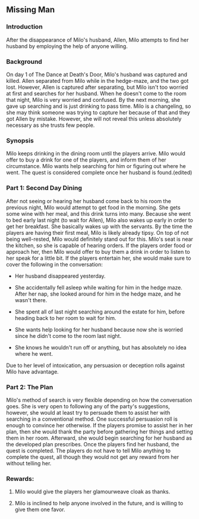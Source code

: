 ## Missing Man

### Introduction 

After the disappearance of Milo's husband, Allen, Milo attempts to find her husband by employing the help of anyone willing.

  

### Background 

On day 1 of The Dance at Death's Door, Milo's husband was captured and killed. Allen separated from Milo while in the hedge-maze, and the two got lost. However, Allen is captured after separating, but Milo isn't too worried at first and searches for her husband. When he doesn't come to the room that night, Milo is very worried and confused. By the next morning, she gave up searching and is just drinking to pass time. Milo is a changeling, so she may think someone was trying to capture her because of that and they got Allen by mistake. However, she will not reveal this unless absolutely necessary as she trusts few people.

  

### Synopsis

Milo keeps drinking in the dining room until the players arrive. Milo would offer to buy a drink for one of the players, and inform them of her circumstance. Milo wants help searching for him or figuring out where he went. The quest is considered complete once her husband is found.(edited)

  

### Part 1: Second Day Dining 

After not seeing or hearing her husband come back to his room the previous night, Milo would attempt to get food in the morning. She gets some wine with her meal, and this drink turns into many. Because she went to bed early last night (to wait for Allen), Milo also wakes up early in order to get her breakfast. She basically wakes up with the servants. By the time the players are having their first meal, Milo is likely already tipsy. On top of not being well-rested, Milo would definitely stand out for this. Milo's seat is near the kitchen, so she is capable of hearing orders. If the players order food or approach her, then Milo would offer to buy them a drink in order to listen to her speak for a little bit. If the players entertain her, she would make sure to cover the following in the conversation:

-   Her husband disappeared yesterday. 
    
-   She accidentally fell asleep while waiting for him in the hedge maze. After her nap, she looked around for him in the hedge maze, and he wasn't there. 
    
-   She spent all of last night searching around the estate for him, before heading back to her room to wait for him. 
    
-   She wants help looking for her husband because now she is worried since he didn't come to the room last night. 
    
-   She knows he wouldn't run off or anything, but has absolutely no idea where he went.
    

  

Due to her level of intoxication, any persuasion or deception rolls against Milo have advantage.

  

### Part 2: The Plan 

Milo's method of search is very flexible depending on how the conversation goes. She is very open to following any of the party's suggestions, however, she would at least try to persuade them to assist her with searching in a conventional method. One successful persuasion roll is enough to convince her otherwise. If the players promise to assist her in her plan, then she would thank the party before gathering her things and setting them in her room. Afterward, she would begin searching for her husband as the developed plan prescribes. Once the players find her husband, the quest is completed. The players do not have to tell Milo anything to complete the quest, all though they would not get any reward from her without telling her.

  

###  Rewards:

1.  Milo would give the players her glamourweave cloak as thanks.
    
2.  Milo is inclined to help anyone involved in the future, and is willing to give them one favor.
    

  
